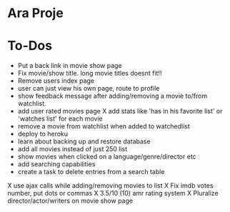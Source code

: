 # Ara Proje

# To-Dos
* Put a back link in movie show page
* Fix movie/show title. long movie titles doesnt fit!!
* Remove users index page
* user can just view his own page, route to profile
* show feedback message after adding/removing a movie to/from watchlist.
* add user rated movies page
X add stats like 'has in his favorite list' or 'watches list' for each movie
* remove a movie from watchlist when added to watchedlist
* deploy to heroku
* learn about backing up and restore database
* add all movies instead of just 250 list
* show movies when clicked on a language/genre/director etc
* add searching capabilities
* create a task to delete entries from a search table

X use ajax calls while adding/removing movies to list
X Fix imdb votes number, put dots or commas
X 3.5/10 (10) amr rating system
X Pluralize director/actor/writers on movie show page
